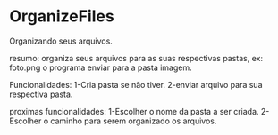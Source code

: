 # OrganizeFiles
Organizando seus arquivos.

resumo:
  organiza seus arquivos para as suas respectivas pastas, ex: foto.png o programa enviar para a pasta imagem.
  
Funcionalidades:
1-Cria pasta se não tiver.
2-enviar arquivo para sua respectiva pasta.

proximas funcionalidades: 
1-Escolher o nome da pasta a ser criada.
2-Escolher o caminho para serem organizado os arquivos.
